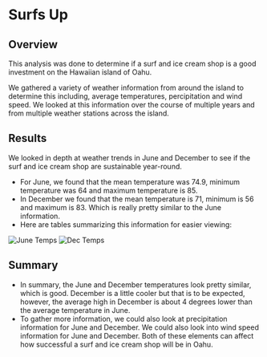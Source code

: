# Surfs Up
## Overview 
This analysis was done to determine if a surf and ice cream shop is a good investment on the Hawaiian island of Oahu. 

We gathered a variety of weather information from around the island to determine this including, average temperatures, percipitation and wind speed. We looked at this information over the course of multiple years and from multiple weather stations across the island.

## Results
We looked in depth at weather trends in June and December to see if the surf and ice cream shop are sustainable year-round. 
- For June, we found that the mean temperature was 74.9, minimum temperature was 64 and maximum temperature is 85. 
- In December we found that the mean temperature is 71, minimum is 56 and maximum is 83. Which is really pretty similar to the June information. 
- Here are tables summarizing this information for easier viewing:

![June Temps](https://user-images.githubusercontent.com/86331828/132267971-2f04fc29-feb0-4038-9717-641e525e5817.png)
![Dec  Temps](https://user-images.githubusercontent.com/86331828/132267975-ded79bc0-08a2-448d-adc6-a4b42b1b4939.png)

## Summary
- In summary, the June and December temperatures look pretty similar, which is good. December is a little cooler but that is to be expected, however, the average high in December is about 4 degrees lower than the average temperature in June. 
- To gather more information, we could also look at precipitation information for June and December. We could also look into wind speed information for June and December. Both of these elements can affect how successful a surf and ice cream shop will be in Oahu.

